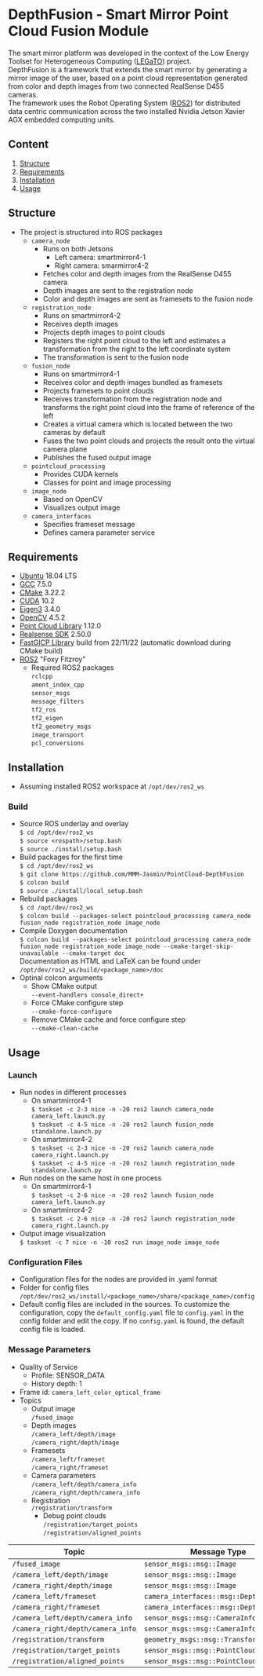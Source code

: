 # DepthFusion - Smart Mirror Point Cloud Fusion Module
The smart mirror platform was developed in the context of the Low Energy Toolset for Heterogeneous Computing ([LEGaTO](https://github.com/LEGaTO-SmartMirror)) project.  
DepthFusion is a framework that extends the smart mirror by generating a mirror image of the user, based on a point cloud representation generated from color and depth images from two connected RealSense D455 cameras.  
The framework uses the Robot Operating System ([ROS2](https://docs.ros.org/en/foxy/index.html)) for distributed data centric communication across the two installed Nvidia Jetson Xavier AGX embedded computing units.

## Content
1. [Structure](#structure)
2. [Requirements](#requirements)
3. [Installation](#installation)
4. [Usage](#usage)

## Structure
- The project is structured into ROS packages
	- `camera_node`  
		- Runs on both Jetsons  
			- Left camera: smartmirror4-1  
			- Right camera: smarmirror4-2  
		- Fetches color and depth images from the RealSense D455 camera  
		- Depth images are sent to the registration node  
		- Color and depth images are sent as framesets to the fusion node  
	- `registration_node`  
		- Runs on smartmirror4-2
		- Receives depth images
		- Projects depth images to point clouds
		- Registers the right point cloud to the left and estimates a transformation from the right to the left coordinate system
		- The transformation is sent to the fusion node
	- `fusion_node`  
		- Runs on smartmirror4-1
		- Receives color and depth images bundled as framesets
		- Projects framesets to point clouds
		- Receives transformation from the registration node and transforms the right point cloud into the frame of reference of the left
		- Creates a virtual camera which is located between the two cameras by default
		- Fuses the two point clouds and projects the result onto the virtual camera plane
		- Publishes the fused output image
	- `pointcloud_processing`  
		- Provides CUDA kernels
		- Classes for point and image processing
	- `image_node`  
		- Based on OpenCV
		- Visualizes output image
	- `camera_interfaces`  
		- Specifies frameset message
		- Defines camera parameter service

## Requirements
- [Ubuntu](https://ubuntu.com) 18.04 LTS
- [GCC](https://gcc.gnu.org) 7.5.0
- [CMake](https://cmake.org) 3.22.2
- [CUDA](https://developer.nvidia.com/cuda-toolkit) 10.2
- [Eigen3](https://eigen.tuxfamily.org) 3.4.0
- [OpenCV](https://opencv.org) 4.5.2
- [Point Cloud Library](https://github.com/PointCloudLibrary/pcl.git) 1.12.0
- [Realsense SDK](https://github.com/IntelRealSense/librealsense.git) 2.50.0
- [FastGICP Library](https://github.com/SMRT-AIST/fast_gicp.git) build from 22/11/22 (automatic download during CMake build)
- [ROS2](https://docs.ros.org/en/foxy/Installation.html) "Foxy Fitzroy"
	- Required ROS2 packages  
		`rclcpp`  
		`ament_index_cpp`  
		`sensor_msgs`  
		`message_filters`  
		`tf2_ros`  
		`tf2_eigen`  
		`tf2_geometry_msgs`  
		`image_transport`  
		`pcl_conversions`  


## Installation
- Assuming installed ROS2 workspace at `/opt/dev/ros2_ws`  

### Build
- Source ROS underlay and overlay  
`$ cd /opt/dev/ros2_ws`  
`$ source <rospath>/setup.bash`  
`$ source ./install/setup.bash`  
- Build packages for the first time  
`$ cd /opt/dev/ros2_ws`  
`$ git clone https://github.com/MMM-Jasmin/PointCloud-DepthFusion`  
`$ colcon build`  
`$ source ./install/local_setup.bash`  
- Rebuild packages  
`$ cd /opt/dev/ros2_ws`  
`$ colcon build --packages-select pointcloud_processing camera_node fusion_node registration_node image_node`  
- Compile Doxygen documentation  
`$ colcon build --packages-select pointcloud_processing camera_node fusion_node registration_node image_node --cmake-target-skip-unavailable --cmake-target doc`  
Documentation as HTML and LaTeX can be found under  
`/opt/dev/ros2_ws/build/<package_name>/doc`  
- Optinal colcon arguments  
	- Show CMake output  
	`--event-handlers console_direct+`  
	- Force CMake configure step  
	`--cmake-force-configure`  
	- Remove CMake cache and force configure step  
	`--cmake-clean-cache`

## Usage

### Launch
- Run nodes in different processes  
	- On smartmirror4-1  
	`$ taskset -c 2-3 nice -n -20 ros2 launch camera_node camera_left.launch.py`  
	`$ taskset -c 4-5 nice -n -20 ros2 launch fusion_node standalone.launch.py`  
	- On smartmirror4-2  
	`$ taskset -c 2-3 nice -n -20 ros2 launch camera_node camera_right.launch.py`  
	`$ taskset -c 4-5 nice -n -20 ros2 launch registration_node standalone.launch.py`  
- Run nodes on the same host in one process  
	- On smartmirror4-1  
	`$ taskset -c 2-6 nice -n -20 ros2 launch fusion_node camera_left.launch.py`  
	- On smartmirror4-2  
	`$ taskset -c 2-6 nice -n -20 ros2 launch registration_node camera_right.launch.py`  
- Output image visualization  
`$ taskset -c 7 nice -n -10 ros2 run image_node image_node`  


### Configuration Files
- Configuration files for the nodes are provided in .yaml format  
- Folder for config files  
`/opt/dev/ros2_ws/install/<package_name>/share/<package_name>/config`  
- Default config files are included in the sources. To customize the configuration, copy the `default_config.yaml` file to `config.yaml` in the config folder and edit the copy. If no `config.yaml` is found, the default config file is loaded.  

### Message Parameters
- Quality of Service  
	- Profile: SENSOR_DATA  
	- History depth: 1
- Frame id: `camera_left_color_optical_frame`  
- Topics
	- Output image  
	`/fused_image`  
	- Depth images  
	`/camera_left/depth/image`  
	`/camera_right/depth/image`  
	- Framesets  
	`/camera_left/frameset`  
	`/camera_right/frameset`  
	- Camera parameters  
	`/camera_left/depth/camera_info`  
	`/camera_right/depth/camera_info`  
	- Registration  
	`/registration/transform`  
		- Debug point clouds  
		`/registration/target_points`  
		`/registration/aligned_points`  
	
| Topic | Message Type |  
| ----------- | ----------- |  
| `/fused_image` | `sensor_msgs::msg::Image` |  
| `/camera_left/depth/image` | `sensor_msgs::msg::Image` |  
| `/camera_right/depth/image` | `sensor_msgs::msg::Image` |  
| `/camera_left/frameset` | `camera_interfaces::msg::DepthFrameset` |  
| `/camera_right/frameset` | `camera_interfaces::msg::DepthFrameset` |  
| `/camera_left/depth/camera_info` | `sensor_msgs::msg::CameraInfo` |  
| `/camera_right/depth/camera_info` | `sensor_msgs::msg::CameraInfo` |  
| `/registration/transform` | `geometry_msgs::msg::TransformStamped` |  
| `/registration/target_points` | `sensor_msgs::msg::PointCloud2` |  
| `/registration/aligned_points` | `sensor_msgs::msg::PointCloud2` |  

